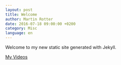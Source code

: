 ```yaml
---
layout: post
title: Welcome
author: Martin Rotter
date: 2016-07-18 09:00:00 +0200
category: Misc
language: en
---
```


Welcome to my new static site generated with Jekyll.

<a class="swipebox-video" rel="vimeo" href="http://vimeo.com/29193046">My Videos</a>